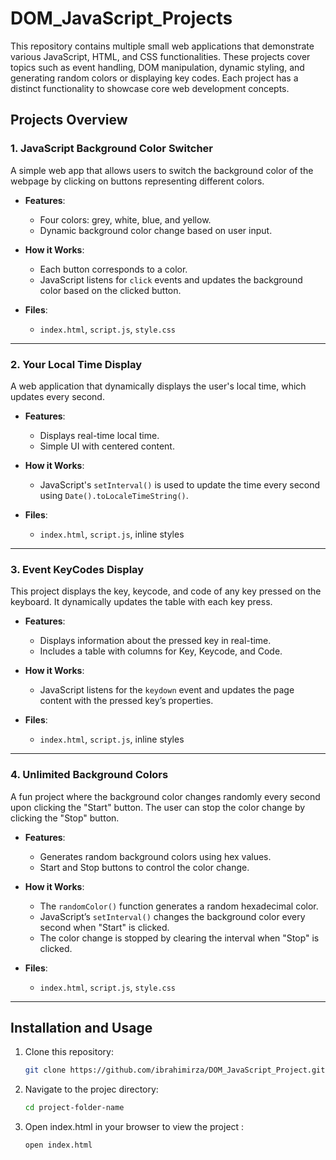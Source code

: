 # DOM_JavaScript_Projects

This repository contains multiple small web applications that demonstrate various JavaScript, HTML, and CSS functionalities. These projects cover topics such as event handling, DOM manipulation, dynamic styling, and generating random colors or displaying key codes. Each project has a distinct functionality to showcase core web development concepts.

## Projects Overview

### 1. **JavaScript Background Color Switcher**

A simple web app that allows users to switch the background color of the webpage by clicking on buttons representing different colors.

- **Features**: 
  - Four colors: grey, white, blue, and yellow.
  - Dynamic background color change based on user input.
  
- **How it Works**:
  - Each button corresponds to a color.
  - JavaScript listens for `click` events and updates the background color based on the clicked button.

- **Files**: 
  - `index.html`, `script.js`, `style.css`

---

### 2. **Your Local Time Display**

A web application that dynamically displays the user's local time, which updates every second.

- **Features**: 
  - Displays real-time local time.
  - Simple UI with centered content.
  
- **How it Works**:
  - JavaScript's `setInterval()` is used to update the time every second using `Date().toLocaleTimeString()`.

- **Files**: 
  - `index.html`, `script.js`, inline styles

---

### 3. **Event KeyCodes Display**

This project displays the key, keycode, and code of any key pressed on the keyboard. It dynamically updates the table with each key press.

- **Features**: 
  - Displays information about the pressed key in real-time.
  - Includes a table with columns for Key, Keycode, and Code.
  
- **How it Works**:
  - JavaScript listens for the `keydown` event and updates the page content with the pressed key’s properties.

- **Files**: 
  - `index.html`, `script.js`, inline styles

---

### 4. **Unlimited Background Colors**

A fun project where the background color changes randomly every second upon clicking the "Start" button. The user can stop the color change by clicking the "Stop" button.

- **Features**: 
  - Generates random background colors using hex values.
  - Start and Stop buttons to control the color change.
  
- **How it Works**:
  - The `randomColor()` function generates a random hexadecimal color.
  - JavaScript’s `setInterval()` changes the background color every second when "Start" is clicked.
  - The color change is stopped by clearing the interval when "Stop" is clicked.

- **Files**: 
  - `index.html`, `script.js`, `style.css`

---

## Installation and Usage

1. Clone this repository:
   ```bash
   git clone https://github.com/ibrahimirza/DOM_JavaScript_Project.git

2. Navigate to the projec directory:
   ```bash
   cd project-folder-name

3. Open index.html in your browser to view the project :
    ```bash
    open index.html